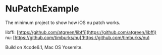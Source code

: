 NuPatchExample
==============

The minimum project to show how iOS nu patch works.

libffi: [https://github.com/atgreen/libffi](https://github.com/atgreen/libffi)  
nu: [https://github.com/timburks/nu](https://github.com/timburks/nu)  

Build on Xcode6.1, Mac OS Yosemite.